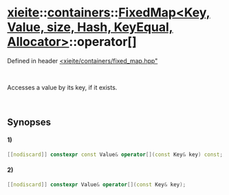 # [xieite](../../../../../../xieite.md)\:\:[containers](../../../../../../containers.md)\:\:[FixedMap<Key, Value, size, Hash, KeyEqual, Allocator>](../../../../fixed_map.md)\:\:operator\[\]
Defined in header [<xieite/containers/fixed_map.hpp"](../../../../../../../include/xieite/containers/fixed_map.hpp)

&nbsp;

Accesses a value by its key, if it exists.

&nbsp;

## Synopses
#### 1)
```cpp
[[nodiscard]] constexpr const Value& operator[](const Key& key) const;
```
#### 2)
```cpp
[[nodiscard]] constexpr Value& operator[](const Key& key);
```
